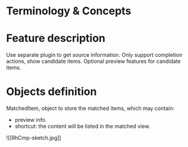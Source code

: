 # Terminology & Concepts

# Feature description

Use separate plugin to get source information.
Only support completion actions, show candidate items.
Optional preview features for candidate items.

# Objects definition
MatchedItem, object to store the matched items, which may contain:
- preview info.
- shortcut: the content will be listed in the matched view.


![[RhCmp-sketch.jpg]]